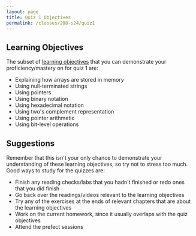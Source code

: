 ```yaml
---
layout: page
title: Quiz 1 Objectives
permalink: /classes/208-s24/quiz1
---
```


## Learning Objectives

The subset of [learning objectives](quizzes-overview) that you can demonstrate your proficiency/mastery on for quiz 1 are:

* Explaining how arrays are stored in memory
* Using null-terminated strings
* Using pointers
* Using binary notation
* Using hexadecimal notation
* Using two's complement representation
* Using pointer arithmetic
* Using bit-level operations

## Suggestions
Remember that this isn't your only chance to demonstrate your understanding of these learning objectives, so try not to stress too much.
Good ways to study for the quizzes are:
* Finish any reading checks/labs that you hadn't finished or redo ones that you did finish
* Go back over the readings/videos relevant to the learning objectives
* Try any of the exercises at the ends of relevant chapters that are about the learning objectives
* Work on the current homework, since it usually overlaps with the quiz objectives
* Attend the prefect sessions